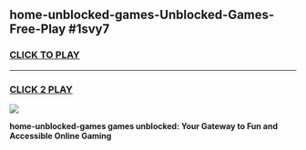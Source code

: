 
## home-unblocked-games-Unblocked-Games-Free-Play #1svy7
<h3>
<a href="https://us.freeplayer.one?title=home-unblocked-games&ref=9M">CLICK TO PLAY</a></h3>
<hr>

<h3>
<a href="https://us.freeplayer.one?title=home-unblocked-games&ref=9M">CLICK 2 PLAY</a>
  
</h3>

<a href="https://us.freeplayer.one?title=home-unblocked-games&ref=9M"><img src="https://clearcache.store/games.png"></a>


**home-unblocked-games games unblocked: Your Gateway to Fun and Accessible Online Gaming**
